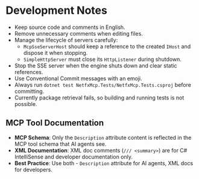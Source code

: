 # Development Notes

- Keep source code and comments in English.
- Remove unnecessary comments when editing files.
- Manage the lifecycle of servers carefully:
  - `McpSseServerHost` should keep a reference to the created `IHost` and dispose it when stopping.
  - `SimpleHttpServer` must close its `HttpListener` during shutdown.
- Stop the SSE server when the engine shuts down and clear static references.
- Use Conventional Commit messages with an emoji.
- Always run `dotnet test NetfxMcp.Tests/NetfxMcp.Tests.csproj` before committing.
- Currently package retrieval fails, so building and running tests is not possible.

## MCP Tool Documentation

- **MCP Schema**: Only the `Description` attribute content is reflected in the MCP tool schema that AI agents see.
- **XML Documentation**: XML doc comments (`/// <summary>`) are for C# IntelliSense and developer documentation only.
- **Best Practice**: Use both - `Description` attribute for AI agents, XML docs for developers.
